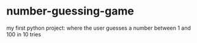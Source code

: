 # number-guessing-game
my first python project: where the user guesses a number between 1 and 100 in 10 tries
